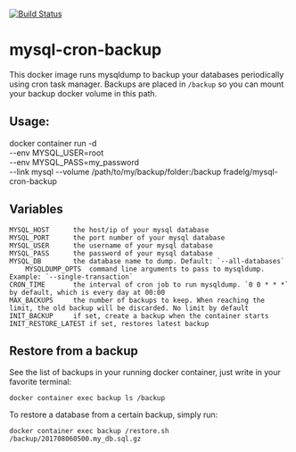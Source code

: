 [![Build Status](https://travis-ci.org/fradelg/docker-mysql-cron-backup.svg?branch=master)](https://travis-ci.org/fradelg/docker-mysql-cron-backup)

# mysql-cron-backup

This docker image runs mysqldump to backup your databases periodically using cron task manager. Backups are placed in `/backup` so you can mount your backup docker volume in this path.

## Usage:

  docker container run -d \
    --env MYSQL_USER=root \
    --env MYSQL_PASS=my_password \
    --link mysql
    --volume /path/to/my/backup/folder:/backup
    fradelg/mysql-cron-backup

## Variables

    MYSQL_HOST      the host/ip of your mysql database
    MYSQL_PORT      the port number of your mysql database
    MYSQL_USER      the username of your mysql database
    MYSQL_PASS      the password of your mysql database
    MYSQL_DB        the database name to dump. Default: `--all-databases`
		MYSQLDUMP_OPTS  command line arguments to pass to mysqldump. Example: `--single-transaction`
    CRON_TIME       the interval of cron job to run mysqldump. `0 0 * * *` by default, which is every day at 00:00
    MAX_BACKUPS     the number of backups to keep. When reaching the limit, the old backup will be discarded. No limit by default
    INIT_BACKUP     if set, create a backup when the container starts
    INIT_RESTORE_LATEST if set, restores latest backup

## Restore from a backup

See the list of backups in your running docker container, just write in your favorite terminal:

    docker container exec backup ls /backup

To restore a database from a certain backup, simply run:

    docker container exec backup /restore.sh /backup/201708060500.my_db.sql.gz
